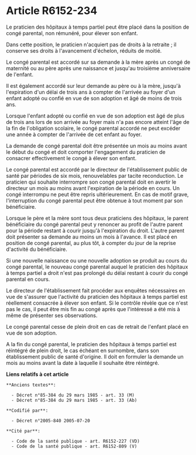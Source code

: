 # Article R6152-234

Le praticien des hôpitaux à temps partiel peut être placé dans la position de congé parental, non rémunéré, pour élever son
enfant.

Dans cette position, le praticien n'acquiert pas de droits à la retraite ; il conserve ses droits à l'avancement d'échelon,
réduits de moitié.

Le congé parental est accordé sur sa demande à la mère après un congé de maternité ou au père après une naissance et jusqu'au
troisième anniversaire de l'enfant.

Il est également accordé sur leur demande au père ou à la mère, jusqu'à l'expiration d'un délai de trois ans à compter de
l'arrivée au foyer d'un enfant adopté ou confié en vue de son adoption et âgé de moins de trois ans.

Lorsque l'enfant adopté ou confié en vue de son adoption est âgé de plus de trois ans lors de son arrivée au foyer mais n'a
pas encore atteint l'âge de la fin de l'obligation scolaire, le congé parental accordé ne peut excéder une année à compter de
l'arrivée de cet enfant au foyer.

La demande de congé parental doit être présentée un mois au moins avant le début du congé et doit comporter l'engagement du
praticien de consacrer effectivement le congé à élever son enfant.

Le congé parental est accordé par le directeur de l'établissement public de santé par périodes de six mois, renouvelables par
tacite reconduction. Le praticien qui souhaite interrompre son congé parental doit en avertir le directeur un mois au moins
avant l'expiration de la période en cours. Un congé interrompu ne peut être repris ultérieurement. En cas de motif grave,
l'interruption du congé parental peut être obtenue à tout moment par son bénéficiaire.

Lorsque le père et la mère sont tous deux praticiens des hôpitaux, le parent bénéficiaire du congé parental peut y renoncer
au profit de l'autre parent pour la période restant à courir jusqu'à l'expiration du droit. L'autre parent doit présenter sa
demande au moins un mois à l'avance. Il est placé en position de congé parental, au plus tôt, à compter du jour de la reprise
d'activité du bénéficiaire.

Si une nouvelle naissance ou une nouvelle adoption se produit au cours du congé parental, le nouveau congé parental auquel le
praticien des hôpitaux à temps partiel a droit n'est pas prolongé du délai restant à courir du congé parental en cours.

Le directeur de l'établissement fait procéder aux enquêtes nécessaires en vue de s'assurer que l'activité du praticien des
hôpitaux à temps partiel est réellement consacrée à élever son enfant. Si le contrôle révèle que ce n'est pas le cas, il peut
être mis fin au congé après que l'intéressé a été mis à même de présenter ses observations.

Le congé parental cesse de plein droit en cas de retrait de l'enfant placé en vue de son adoption.

A la fin du congé parental, le praticien des hôpitaux à temps partiel est réintégré de plein droit, le cas échéant en
surnombre, dans son établissement public de santé d'origine. Il doit en formuler la demande un mois au moins avant la date à
laquelle il souhaite être réintégré.

**Liens relatifs à cet article**

	**Anciens textes**:

	  - Décret n°85-384 du 29 mars 1985 - art. 33 (M)
	  - Décret n°85-384 du 29 mars 1985 - art. 33 (Ab)

	**Codifié par**:

	  - Décret n°2005-840 2005-07-20

	**Cité par**:

	  - Code de la santé publique - art. R6152-227 (VD)
	  - Code de la santé publique - art. R6152-809 (V)
